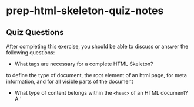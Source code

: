 # prep-html-skeleton-quiz-notes

## Quiz Questions

After completing this exercise, you should be able to discuss or answer the following questions:

- What tags are necessary for a complete HTML Skeleton?
<!DOCTYPE> to define the type of document, <html> the root element of an html page, <head> for meta information, and <body> for all visible parts of the document

- What type of content belongs within the `<head>` of an HTML document?
  A '<title>' tag with the name of the website, other meta information for the html page

- What type of content belongs within the `<body>` of an HTML document?
  Tags such as <h1> for headings, <p> for paragraphs, anything else that should be visible in the document's body.

- Where must the `DOCTYPE` declaration appear in a valid HTML document?
  It must appear at the top of the HTML document with a specified type of html document (html for html5).

## Notes

All student notes should be written here.

<h1> = heading (lower number = more important)
<p> = paragraph
<!DOCTYPE html> = defines a document as an HTML5 document
<html> = root element of an html document
<head> = the space for title/meta information
<body> = all visible parts of document
<title> = title of html page
<a href=".com"> = specifies a url link
<img src=".jpg" alt=".com" width="1' height="1"> = specifies image

How to write `Code Examples` in markdown

for JS:

```javascript
const data = 'Howdy';
```

for HTML:

```html
<div>
  <p>This is text content</p>
</div>
```

for CSS:

```css
div {
  width: 100%;
}
```
